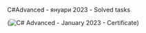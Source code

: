 C#Advanced - януари 2023 - Solved tasks

(![C# Advanced - January 2023 - Certificate](https://user-images.githubusercontent.com/114019382/224825705-42a27ac0-faf9-470a-bbeb-5a87abd95a10.jpeg))
